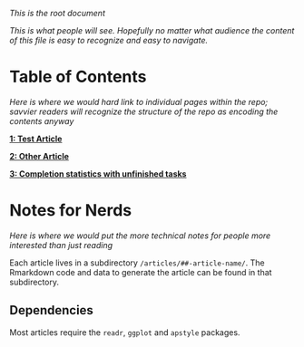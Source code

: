 *This is the root document*

*This is what people will see. Hopefully no matter what audience the content of this file is easy to recognize and easy to navigate.*

# Table of Contents

*Here is where we would hard link to individual pages within the repo; savvier readers will recognize the structure of the repo as encoding the contents anyway*

[**1: Test Article**](https://github.com/larryfenn/Testing-GitHub-Markdown/blob/master/articles/01-test-article/01-test-article.md)

[**2: Other Article**](https://github.com/larryfenn/Testing-GitHub-Markdown/blob/master/articles/02-other-article/02-other-article.md)

[**3: Completion statistics with unfinished tasks**](https://github.com/larryfenn/Testing-GitHub-Markdown/blob/master/articles/03-completion-zero/03-completion-zero.md)


# Notes for Nerds

*Here is where we would put the more technical notes for people more interested than just reading*

Each article lives in a subdirectory `/articles/##-article-name/`. The Rmarkdown code and data to generate the article can be found in that subdirectory.

## Dependencies

Most articles require the `readr`,  `ggplot` and `apstyle` packages.
